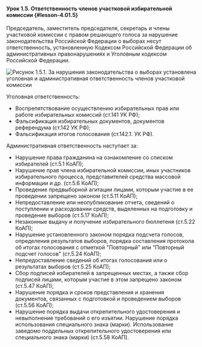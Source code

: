 #### Урок 1.5. Ответственность членов участковой избирательной комиссии {#lesson-4.01.5}

Председатель, заместитель председателя, секретарь и члены участковой комиссии с правом решающего голоса за нарушение законодательства Российской Федерации о выборах несут ответственность, установленную Кодексом Российской Федерации об административных правонарушениях и Уголовным кодексом Российской Федерации.

![Рисунок 1.5.1. За нарушения законодательства о выборах установлена уголовная и административная ответственность членов участковой комиссии ](./4.01.5.1.png)

Уголовная ответственность:

- Воспрепятствование осуществлению избирательных прав или работе избирательных комиссий (ст.141 УК РФ);
- Фальсификация избирательных документов, документов референдума (ст.142 УК РФ);
- Фальсификация итогов голосования (ст.142.1. УК РФ).

Административная ответственность наступает за:

- Нарушение права гражданина на ознакомление со списком избирателей (ст.5.1 КоАП);
- Нарушение прав члена избирательной комиссии, иных участников избирательного процесса, представителей средства массовой информации и др. (ст.5.6 КоАП);
- Проведение предвыборной агитации лицами, которым участие в ее проведении запрещено законом (ст.5.11 КоАП);
- Непредоставление или неопубликование отчета, сведений о поступлении и расходовании средств, выделенных на подготовку и проведение выборов (ст.5.17 КоАП);
- Незаконные выдачу и получение избирательного бюллетеня (ст.5.22 КоАП);
- Нарушение установленного законом порядка подсчета голосов, определения результатов выборов, порядка составления протокола об итогах голосования с отметкой "Повторный" или "Повторный подсчет голосов" (ст.5.24 КоАП);
- Непредоставление сведений об итогах голосования или о результатах выборов (ст.5.25 КоАП);
- Сбор подписей избирателей в запрещенных местах, а также сбор подписей лицами, которым участие в этом запрещено законом (ст.5.47 КоАП);
- Нарушение порядка и сроков представления и хранения документов, связанных с подготовкой и проведением выборов (ст.5.56 КоАП);
- Нарушение порядка выдачи открепительного удостоверения и невыполнение требований о его изъятии. Нарушение порядка использования специального знака (марки). Использование заведомо поддельных открепительного удостоверения или специального знака (марки) (ст.5.58 КоАП).
